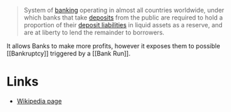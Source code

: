 > System of [banking](https://en.wikipedia.org/wiki/Bank "Bank") operating in almost all countries worldwide, under which banks that take [deposits](https://en.wikipedia.org/wiki/Bank_deposits "Bank deposits") from the public are required to hold a proportion of their [deposit liabilities](https://en.wikipedia.org/wiki/Liability_(financial_accounting) "Liability (financial accounting)") in liquid assets as a reserve, and are at liberty to lend the remainder to borrowers.

It allows Banks to make more profits, however it exposes them to possible [[Bankruptcy]] triggered by a [[Bank Run]].

# Links
- [Wikipedia page](https://en.wikipedia.org/wiki/Fractional-reserve_banking)